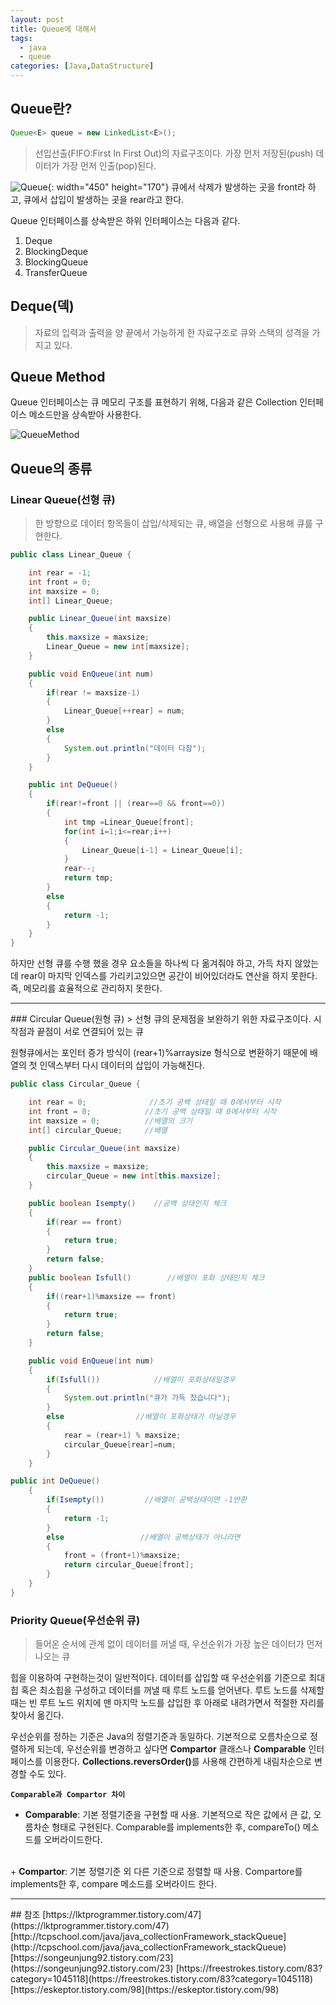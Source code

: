 ```yaml
---
layout: post
title: Queue에 대해서
tags:
  - java
  - queue
categories: [Java,DataStructure]
---
```

## Queue란?
```java
Queue<E> queue = new LinkedList<E>();
```
> 선입선출(FIFO:First In First Out)의 자료구조이다. 가장 먼저 저장된(push) 데이터가 가장 먼저 인출(pop)된다.

![Queue]({{site.url}}/images/queue.JPG){: width="450" height="170"}
큐에서 삭제가 발생하는 곳을 front라 하고, 큐에서 삽입이 발생하는 곳을 rear라고 한다.

Queue 인터페이스를 상속받은 하위 인터페이스는 다음과 같다.
1. Deque<E>
2. BlockingDeque<E>
3. BlockingQueue<E>
4. TransferQueue<E>

## Deque(덱)
> 자료의 입력과 출력을 양 끝에서 가능하게 한 자료구조로 큐와 스택의 성격을 가지고 있다.

## Queue Method
Queue 인터페이스는 큐 메모리 구조를 표현하기 위해, 다음과 같은 Collection 인터페이스 메소드만을 상속받아 사용한다.

![QueueMethod]({{site.url}}/images/QueueMethod.jpg)

## Queue의 종류
### Linear Queue(선형 큐)
> 한 방향으로 데이터 항목들이 삽입/삭제되는 큐, 배열을 선형으로 사용해 큐를 구현한다.

```java
public class Linear_Queue {

    int rear = -1;
    int front = 0;
    int maxsize = 0;
    int[] Linear_Queue;

    public Linear_Queue(int maxsize)
    {
        this.maxsize = maxsize;
        Linear_Queue = new int[maxsize];
    }

    public void EnQueue(int num)
    {
        if(rear != maxsize-1)
        {
            Linear_Queue[++rear] = num;
        }
        else
        {
            System.out.println("데이터 다참");
        }
    }

    public int DeQueue()
    {
        if(rear!=front || (rear==0 && front==0))
        {
            int tmp =Linear_Queue[front];
            for(int i=1;i<=rear;i++)
            {
                Linear_Queue[i-1] = Linear_Queue[i];
            }
            rear--;
            return tmp;
        }
        else
        {
            return -1;
        }
    }
}
```

하지만 선형 큐를 수행 했을 경우 요소들을 하나씩 다 옮겨줘야 하고, 가득 차지 않았는데 rear이 마지막 인덱스를 가리키고있으면 공간이 비어있더라도 연산을 하지 못한다. 즉, 메모리를 효율적으로 관리하지 못한다.
<hr>
### Circular Queue(원형 큐)
> 선형 큐의 문제점을 보완하기 위한 자료구조이다. 시작점과 끝점이 서로 연결되어 있는 큐

원형큐에서는 포인터 증가 방식이 (rear+1)%arraysize 형식으로 변환하기 때문에 배열의 첫 인덱스부터 다시 데이터의 삽입이 가능해진다.
```java
public class Circular_Queue {

    int rear = 0;              //초기 공백 상태일 때 0에서부터 시작
    int front = 0;            //초기 공백 상태일 때 0에서부터 시작
    int maxsize = 0;          //배열의 크기
    int[] circular_Queue;     //배열

    public Circular_Queue(int maxsize)
    {
        this.maxsize = maxsize;
        circular_Queue = new int[this.maxsize];
    }

    public boolean Isempty()    //공백 상태인지 체크
    {
        if(rear == front)
        {
            return true;
        }
        return false;
    }
    public boolean Isfull()        //배열이 포화 상태인지 체크
    {
        if((rear+1)%maxsize == front)
        {
            return true;
        }
        return false;
    }

    public void EnQueue(int num)
    {
        if(Isfull())            //배열이 포화상태일경우
        {
            System.out.println("큐가 가득 찼습니다");
        }
        else                //배열이 포화상태가 아닐경우
        {
            rear = (rear+1) % maxsize;
            circular_Queue[rear]=num;
        }
    }

public int DeQueue()
    {
        if(Isempty())         //배열이 공백상태이면 -1반환
        {
            return -1;
        }
        else                 //배열이 공백상태가 아니라면
        {
            front = (front+1)%maxsize;
            return circular_Queue[front];
        }
    }
}
```
### Priority Queue(우선순위 큐)
> 들어온 순서에 관계 없이 데이터를 꺼낼 때, 우선순위가 가장 높은 데이터가 먼저 나오는 큐

힙을 이용하여 구현하는것이 일반적이다. 데이터를 삽입할 때 우선순위를 기준으로 최대힙 혹은 최소힙을 구성하고 데이터를 꺼낼 때 루트 노드를 얻어낸다. 루트 노드를 삭제할 때는 빈 루트 노드 위치에 맨 마지막 노드를 삽입한 후 아래로 내려가면서 적절한 자리를 찾아서 옮긴다.

우선순위를 정하는 기준은 Java의 정렬기준과 동일하다. 기본적으로 오름차순으로 정렬하게 되는데, 우선순위를 변경하고 싶다면 <b>Compartor</b> 클래스나 <b>Comparable</b> 인터페이스를 이용한다. <b>Collections.reversOrder()</b>를 사용해 간편하게 내림차순으로 변경할 수도 있다.

**<i class="fa fa-question-circle"></i> `Comparable과 Compartor 차이`**
+ <b>Comparable</b>: 기본 정렬기준을 구현할 때 사용.
기본적으로 작은 값에서 큰 값, 오름차순 형태로 구현된다.
Comparable를 implements한 후, compareTo() 메소드를 오버라이드한다.
<br>
+ <b>Compartor</b>: 기본 정렬기준 외 다른 기준으로 정렬할 때 사용.
Compartore를 implements한 후, compare 메소드를 오버라이드 한다.



<hr>
## 참조
[https://lktprogrammer.tistory.com/47](https://lktprogrammer.tistory.com/47)
[http://tcpschool.com/java/java_collectionFramework_stackQueue](http://tcpschool.com/java/java_collectionFramework_stackQueue)
[https://songeunjung92.tistory.com/23](https://songeunjung92.tistory.com/23)
[https://freestrokes.tistory.com/83?category=1045118](https://freestrokes.tistory.com/83?category=1045118)
[https://eskeptor.tistory.com/98](https://eskeptor.tistory.com/98)
